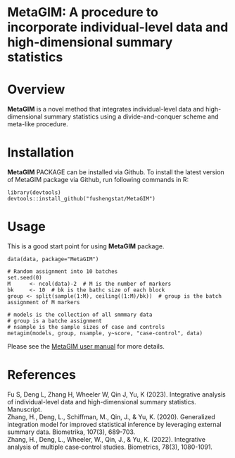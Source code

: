 # MetaGIM: A procedure to incorporate individual-level data and high-dimensional summary statistics 

# Overview
**MetaGIM** is a novel method that integrates individual-level data and high-dimensional summary statistics using a divide-and-conquer scheme and meta-like procedure.

# Installation
**MetaGIM** PACKAGE can be installed via Github. To install the latest version of MetaGIM package via Github, run following commands in R:
```{r, include = FALSE}
library(devtools)
devtools::install_github("fushengstat/MetaGIM")
```

# Usage
This is a good start point for using **MetaGIM** package.
```{r,include = FALSE}
data(data, package="MetaGIM")

# Random assignment into 10 batches
set.seed(0)
M      <- ncol(data)-2  # M is the number of markers
bk     <- 10  # bk is the bathc size of each block
group <- split(sample(1:M), ceiling((1:M)/bk))  # group is the batch assignment of M markers

# models is the collection of all smmmary data
# group is a batche assignment
# nsample is the sample sizes of case and controls
metagim(models, group, nsample, y~score, "case-control", data)
```

Please see the [MetaGIM user manual](https://github.com/fushengstat/MetaGIM/blob/main/doc/MetaGIM-manual.pdf) for more details. 
 

<!---
# Information
Author: Han Zhang, Kai Yu, Sheng Fu \
Maintainer: Bill Wheeler <wheelerb@imsweb.com>
--->


# References
Fu S, Deng L, Zhang H, Wheeler W, Qin J, Yu, K (2023). Integrative analysis of individual-level data and high-dimensional summary statistics. Manuscript. \
Zhang, H., Deng, L., Schiffman, M., Qin, J., & Yu, K. (2020). Generalized integration model for improved statistical inference by leveraging external summary data. Biometrika, 107(3), 689-703. \
Zhang, H., Deng, L., Wheeler, W., Qin, J., & Yu, K. (2022). Integrative analysis of multiple case‐control studies. Biometrics, 78(3), 1080-1091.

